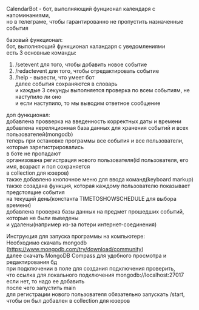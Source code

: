 CalendarBot - бот, выполняющий фунционал календаря с напоминаниями,<br />
но в телеграме, чтобы гарантированно не пропустить назначенные события<br />


базовый функционал:<br />
бот, выполняющий функционал каландаря с уведомлениями<br />
есть 3 основные команды:<br />
1) /setevent для того, чтобы добавить новое событие<br />
2) /redactevent для того, чтобы отредактировать событие<br />
3) /help - вывести, что умеет бот<br />
далее события сохраняются в словарь<br />
и каждые 3 секунды выполняется проверка по всем событиям, не наступило ли оно<br />
и если наступило, то мы выводим ответное сообщение<br />

доп функционал:<br />
добавлена провверка на введенность корректных даты и времени<br />
добавлена нереляционная база данных для хранения событий и всех пользователей(mongodb)<br />
теперь при остановке программы все  события и все пользователи, которые зарегистрировались<br />
 в боте не пропадают<br />
организована регистрация нового пользователя(id пользователя, его имя, возраст и пол сохраняется<br />
 в collection для юзеров)<br />
также добавлено кнопочное меню для ввода команд(keyboard markup)<br />
также созадана функция, которая каждому пользователю показывает предстоящие события<br />
 на текущий день(константа TIMETOSHOWSCHEDULE для выбора времени)<br />
добавлена проверка базы данных на предмет прошедших событий, которые не были выведены<br />
 и удалены(например из-за потери интернет-соединения)<br />

Инструкция для запуска программы на компьютере:<br />
Необходимо скачать mongodb (https://www.mongodb.com/try/download/community)<br />
далее скачать MongoDB Compass для удобного просмотра и редактирования бд<br />
при подключении в поле для создания подключения проверить,<br />
что ссылка для локального подключения mongodb://localhost:27017<br />
если нет, то надо ее добавить<br />
после чего запустить main<br />
для регистрации нового пользователя обязательно запускать /start, чтобы он был добавлен в collection для юзеров
